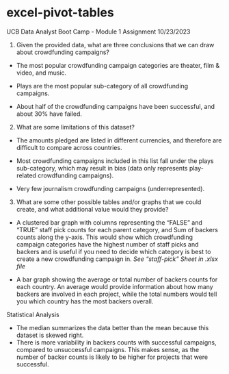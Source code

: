 # excel-pivot-tables
UCB Data Analyst Boot Camp - Module 1 Assignment
10/23/2023

1.	Given the provided data, what are three conclusions that we can draw about crowdfunding campaigns?

- The most popular crowdfunding campaign categories are theater, film & video, and music. 

- Plays are the most popular sub-category of all crowdfunding campaigns.
  
- About half of the crowdfunding campaigns have been successful, and about 30% have failed.

2.	What are some limitations of this dataset?

- The amounts pledged are listed in different currencies, and therefore are difficult to compare across countries.

- Most crowdfunding campaigns included in this list fall under the plays sub-category, which may result in bias (data only represents play-related crowdfunding campaigns).

- Very few journalism crowdfunding campaigns (underrepresented).

3.	What are some other possible tables and/or graphs that we could create, and what additional value would they provide?

- A clustered bar graph with columns representing the “FALSE” and “TRUE” staff pick counts for each parent category, and Sum of backers counts along the y-axis. This would show which crowdfunding campaign categories have the highest number of staff picks and backers and is useful if you need to decide which category is best to create a new crowdfunding campaign in. *See “staff-pick” Sheet in .xlsx file*

- A bar graph showing the average or total number of backers counts for each country. An average would provide information about how many backers are involved in each project, while the total numbers would tell you which country has the most backers overall.

Statistical Analysis

- The median summarizes the data better than the mean because this dataset is skewed right.
- There is more variability in backers counts with successful campaigns, compared to unsuccessful campaigns. This makes sense, as the number of backer counts is likely to be higher for projects that were successful. 

